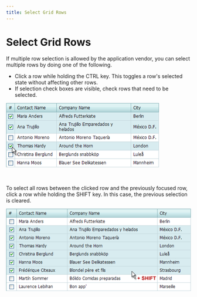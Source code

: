 ```yaml
---
title: Select Grid Rows
---
```

# Select Grid Rows
If multiple row selection is allowed by the application vendor, you can select multiple rows by doing one of the following.
* Click a row while holding the CTRL key. This toggles a row's selected state without affecting other rows.
* If selection check boxes are visible, check rows that need to be selected.

![Selection](../../../images/img7293.png)

&nbsp;

To select all rows between the clicked row and the previously focused row, click a row while holding the SHIFT key. In this case, the previous selection is cleared.

![MultiSelectShift](../../../images/img7294.png)
